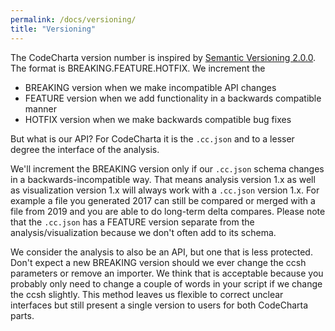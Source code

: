 ```yaml
---
permalink: /docs/versioning/
title: "Versioning"
---
```


The CodeCharta version number is inspired by [Semantic Versioning 2.0.0](https://semver.org/spec/v2.0.0.html). The format is BREAKING.FEATURE.HOTFIX. We increment the

-   BREAKING version when we make incompatible API changes
-   FEATURE version when we add functionality in a backwards compatible manner
-   HOTFIX version when we make backwards compatible bug fixes

But what is our API? For CodeCharta it is the `.cc.json` and to a lesser degree the interface of the analysis.

We'll increment the BREAKING version only if our `.cc.json` schema changes in a backwards-incompatible way. That means analysis version 1.x as well as visualization version 1.x will always work with a `.cc.json` version 1.x. For example a file you generated 2017 can still be compared or merged with a file from 2019 and you are able to do long-term delta compares. Please note that the `.cc.json` has a FEATURE version separate from the analysis/visualization because we don't often add to its schema.

We consider the analysis to also be an API, but one that is less protected. Don't expect a new BREAKING version should we ever change the ccsh parameters or remove an importer. We think that is acceptable because you probably only need to change a couple of words in your script if we change the ccsh slightly. This method leaves us flexible to correct unclear interfaces but still present a single version to users for both CodeCharta parts.
